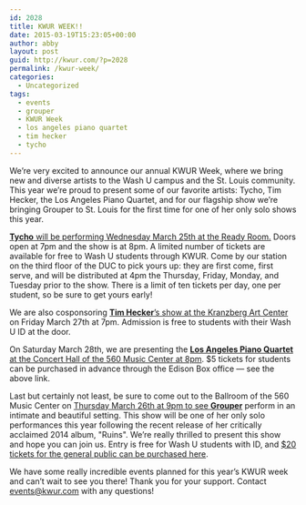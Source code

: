 ```yaml
---
id: 2028
title: KWUR WEEK!!
date: 2015-03-19T15:23:05+00:00
author: abby
layout: post
guid: http://kwur.com/?p=2028
permalink: /kwur-week/
categories:
  - Uncategorized
tags:
  - events
  - grouper
  - KWUR Week
  - los angeles piano quartet
  - tim hecker
  - tycho
---
```

<div class="pf-content">
  <p>
    We’re very excited to announce our annual KWUR Week, where we bring new and diverse artists to the Wash U campus and the St. Louis community. This year we’re proud to present some of our favorite artists: Tycho, Tim Hecker, the Los Angeles Piano Quartet, and for our flagship show we’re bringing Grouper to St. Louis for the first time for one of her only solo shows this year. 
  </p>
  
  <p>
    <a href="https://www.facebook.com/events/1519678938294132/"><strong>Tycho</strong> will be performing Wednesday March 25th at the Ready Room.</a> Doors open at 7pm and the show is at 8pm. A limited number of tickets are available for free to Wash U students through KWUR. Come by our station on the third floor of the DUC to pick yours up: they are first come, first serve, and will be distributed at 4pm the Thursday, Friday, Monday, and Tuesday prior to the show. There is a limit of ten tickets per day, one per student, so be sure to get yours early!
  </p>
  
  <p>
    We are also cosponsoring <a href="https://www.facebook.com/events/1575749046004126/?fref=ts"><strong>Tim Hecker</strong>’s show at the Kranzberg Art Center</a> on Friday March 27th at 7pm. Admission is free to students with their Wash U ID at the door. 
  </p>
  
  <p>
    On Saturday March 28th, we are presenting the <a href="http://music.wustl.edu/events/718"><strong>Los Angeles Piano Quartet</strong> at the Concert Hall of the 560 Music Center at 8pm</a>. $5 tickets for students can be purchased in advance through the Edison Box office — see the above link.
  </p>
  
  <p>
    Last but certainly not least, be sure to come out to the Ballroom of the 560 Music Center on <a href="https://www.facebook.com/events/947200495311006/">Thursday March 26th at 9pm to see <strong>Grouper</strong></a> perform in an intimate and beautiful setting. This show will be one of her only solo performances this year following the recent release of her critically acclaimed 2014 album, "Ruins". We’re really thrilled to present this show and hope you can join us. Entry is free for Wash U students with ID, and <a href="https://www.vendini.com/ticket-software.html?t=tix&e=e21d6f5e39440aa9b53d015dc63fbec4">$20 tickets for the general public can be purchased here</a>. 
  </p>
  
  <p>
    We have some really incredible events planned for this year’s KWUR week and can’t wait to see you there! Thank you for your support. Contact <a href="mailto:events@kwur.com?subject=kwur%20week">events@kwur.com</a> with any questions!
  </p>
</div>